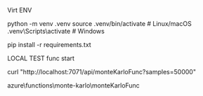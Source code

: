 Virt ENV

python -m venv .venv
source .venv/bin/activate   # Linux/macOS
.venv\Scripts\activate      # Windows

pip install -r requirements.txt


LOCAL TEST
func start


curl "http://localhost:7071/api/monteKarloFunc?samples=50000"

azure\functions\monte-karlo\monteKarloFunc
